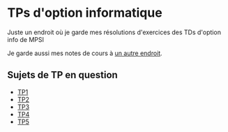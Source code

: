 # TPs d'option informatique

Juste un endroit où je garde mes résolutions d'exercices des TDs d'option info de MPSI

Je garde aussi mes notes de cours à [un autre endroit](https://george-ober.github.io/local-setup/Option-Info/Premiers-pas-en-OCaml).

## Sujets de TP en question

- [TP1](https://cahier-de-prepa.fr/mpi-fermat/download?id=322)
- [TP2](https://cahier-de-prepa.fr/mpi-fermat/download?id=324)
- [TP3](https://cahier-de-prepa.fr/mpi-fermat/download?id=325)
- [TP4](https://cahier-de-prepa.fr/mpi-fermat/download?id=335)
- [TP5](https://cahier-de-prepa.fr/mpi-fermat/download?id=369)
